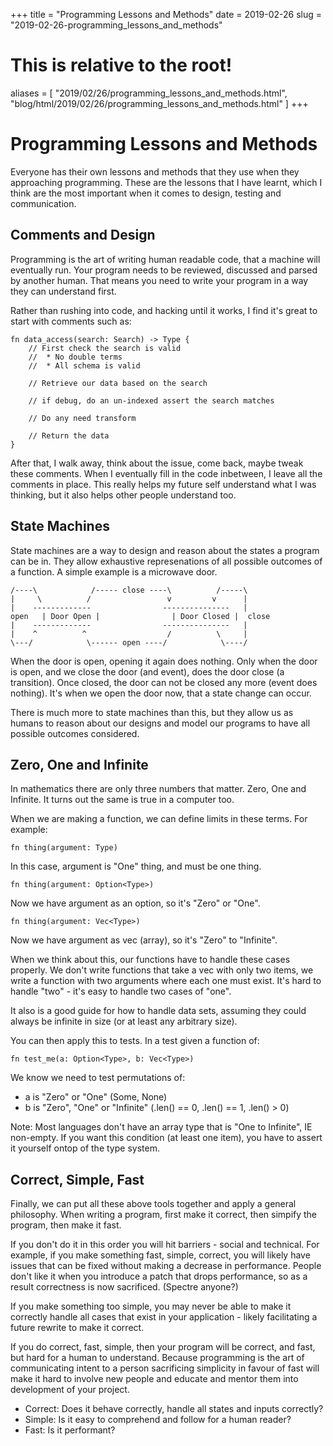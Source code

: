 +++
title = "Programming Lessons and Methods"
date = 2019-02-26
slug = "2019-02-26-programming_lessons_and_methods"
# This is relative to the root!
aliases = [ "2019/02/26/programming_lessons_and_methods.html", "blog/html/2019/02/26/programming_lessons_and_methods.html" ]
+++
# Programming Lessons and Methods

Everyone has their own lessons and methods that they use when they
approaching programming. These are the lessons that I have learnt, which
I think are the most important when it comes to design, testing and
communication.

## Comments and Design

Programming is the art of writing human readable code, that a machine
will eventually run. Your program needs to be reviewed, discussed and
parsed by another human. That means you need to write your program in a
way they can understand first.

Rather than rushing into code, and hacking until it works, I find it\'s
great to start with comments such as:

    fn data_access(search: Search) -> Type {
        // First check the search is valid
        //  * No double terms
        //  * All schema is valid

        // Retrieve our data based on the search

        // if debug, do an un-indexed assert the search matches

        // Do any need transform

        // Return the data
    }

After that, I walk away, think about the issue, come back, maybe tweak
these comments. When I eventually fill in the code inbetween, I leave
all the comments in place. This really helps my future self understand
what I was thinking, but it also helps other people understand too.

## State Machines

State machines are a way to design and reason about the states a program
can be in. They allow exhaustive represenations of all possible outcomes
of a function. A simple example is a microwave door.

    /----\            /----- close ----\          /-----\
    |     \          /                 v         v      |
    |    -------------                ---------------   |
    open   | Door Open |                | Door Closed |  close
    |    -------------                ---------------   |
    |    ^          ^                  /          \     |
    \---/            \------ open ----/            \----/

When the door is open, opening it again does nothing. Only when the door
is open, and we close the door (and event), does the door close (a
transition). Once closed, the door can not be closed any more (event
does nothing). It\'s when we open the door now, that a state change can
occur.

There is much more to state machines than this, but they allow us as
humans to reason about our designs and model our programs to have all
possible outcomes considered.

## Zero, One and Infinite

In mathematics there are only three numbers that matter. Zero, One and
Infinite. It turns out the same is true in a computer too.

When we are making a function, we can define limits in these terms. For
example:

    fn thing(argument: Type)

In this case, argument is \"One\" thing, and must be one thing.

    fn thing(argument: Option<Type>)

Now we have argument as an option, so it\'s \"Zero\" or \"One\".

    fn thing(argument: Vec<Type>)

Now we have argument as vec (array), so it\'s \"Zero\" to \"Infinite\".

When we think about this, our functions have to handle these cases
properly. We don\'t write functions that take a vec with only two items,
we write a function with two arguments where each one must exist. It\'s
hard to handle \"two\" - it\'s easy to handle two cases of \"one\".

It also is a good guide for how to handle data sets, assuming they could
always be infinite in size (or at least any arbitrary size).

You can then apply this to tests. In a test given a function of:

    fn test_me(a: Option<Type>, b: Vec<Type>)

We know we need to test permutations of:

-   a is \"Zero\" or \"One\" (Some, None)
-   b is \"Zero\", \"One\" or \"Infinite\" (.len() == 0, .len() == 1,
    .len() \> 0)

Note: Most languages don\'t have an array type that is \"One to
Infinite\", IE non-empty. If you want this condition (at least one
item), you have to assert it yourself ontop of the type system.

## Correct, Simple, Fast

Finally, we can put all these above tools together and apply a general
philosophy. When writing a program, first make it correct, then simpify
the program, then make it fast.

If you don\'t do it in this order you will hit barriers - social and
technical. For example, if you make something fast, simple, correct, you
will likely have issues that can be fixed without making a decrease in
performance. People don\'t like it when you introduce a patch that drops
performance, so as a result correctness is now sacrificed. (Spectre
anyone?)

If you make something too simple, you may never be able to make it
correctly handle all cases that exist in your application - likely
facilitating a future rewrite to make it correct.

If you do correct, fast, simple, then your program will be correct, and
fast, but hard for a human to understand. Because programming is the art
of communicating intent to a person sacrificing simplicity in favour of
fast will make it hard to involve new people and educate and mentor them
into development of your project.

-   Correct: Does it behave correctly, handle all states and inputs
    correctly?
-   Simple: Is it easy to comprehend and follow for a human reader?
-   Fast: Is it performant?

